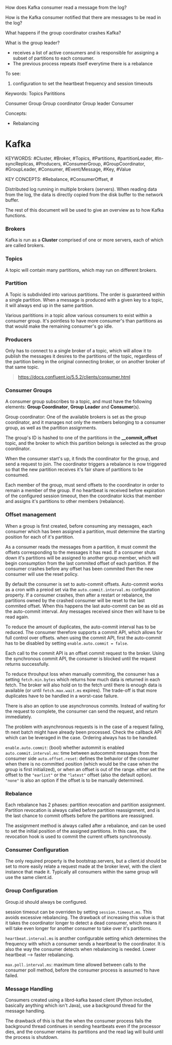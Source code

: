 How does Kafka consumer read a message from the log?

How is the Kafka consumer notified that there are messages to be read in the
log?

What happens if the group coordinator crashes Kafka?

What is the group leader?
  - receives a list of active consumers and is responsible for assigning a
      subset of partitions to each consumer.
  - The previous process repeats itself everytime there is a rebalance

To see: 
1. configuration to set the heartbeat frequency and session timeouts


Keywords: 
  Topics
    Parititions

  Consumer Group
    Group coordinator
    Group leader
    Consumer


Concepts: 
  - Rebalancing


# Kafka

KEYWORDS: 
#Cluster, #Broker, #Topics, #Partitions, #partitionLeader, #In-syncReplicas, #Producers, #ConsumerGroup, #GroupCoordinator, #GroupLeader, #Consumer, #Event/Message, #Key, #Value

KEY CONCEPTS: 
#Rebalance, #ConsumerOffset, #

Distributed log running in multiple brokers (servers).
When reading data from the log, the data is directly copied from the disk buffer to the network buffer.

The rest of this document will be used to give an overview as to how Kafka functions. 

### Brokers

Kafka is run as a **Cluster** comprised of one or more servers, each of which are called brokers. 




### Topics

A topic will contain many partitions, which may run on different brokers. 

### Partition

A Topic is subdivided into various partitions. The order is guaranteed within a single partition. When a message is produced with a given key to a topic, it will always end up in the same partition. 

Various parititions in a topic allow various consumers to exist within a consumer group. It's pointless to have more consumer's than partitions as that would make the remaining consumer's go idle. 


### Producers

Only has to connect to a single broker of a topic, which will allow it to publish the messages it desires to the partitions of the topic, regardless of the partition being in the original connecting broker, or on another broker of that same topic.


> https://docs.confluent.io/5.5.2/clients/consumer.html

### Consumer Groups

A consumer group subscribes to a topic, and must have the following elements: **Group Coordinator**, **Group Leader** and **Consumer**(s).

Group coordinator: 
One of the available brokers is set as the group coordinator, and it manages not only the members belonging to a consumer group, as well as the partition assignments. 

The group's ID is hashed to one of the partitions in the **\_\_commit\_offset** topic, and the broker to which this partition belongs is selected as the group coordinator.

When the consumer start's up, it finds the coordinator for the group, and send a request to join. The coordinator triggers a rebalance is now triggered so that the new partition receives it's fair share of partitions to be consumed.

Each member of the group, must send offsets to the coordinator in order to remain a member of the group. If no heartbeat is received before expiration of the configured session timeout, then the coordinator kicks that member and assigns it's partitions to other members (rebalance).


### Offset management

When a group is first created, before consuming any messages, each consumer which has been assigned a partition, must determine the starting position for each of it's partition.

As a consumer reads the messages from a partition, it must commit the offsets corresponding to the messages it has read. If a consumer shuts down it's partitions will be assigned to another group member, which will begin consumption from the last commited offset of each partition. If the consumer crashes before any offset has been commited then the new consumer will use the reset policy.

By default the consumer is set to auto-commit offsets. Auto-commit works as a cron with a preiod set via the `auto.commit.interval.ms` configuration property. If a consumer crashes, then after a restart or rebalance, the partitions owned by the crashed consumer will be reset to the last commited offset. When this happens the last auto-commit can be as old as the auto-commit interval. Any messages received since then will have to be read again.

To reduce the amount of duplicates, the auto-commit interval has to be reduced. The consumer therefore supports a commit API, which allows for full control over offsets. when using the commit API, first the auto-commit has to be disabled by setting `enable.auto.commit = false`.

Each call to the commit API is an offset commit request to the broker. 
Using the synchronous commit API, the consumer is blocked until the request returns successfully. 

To reduce throuhput loss when manually commiting, the consumer has a setting `fetch.min.bytes` which returns how much data is returned in each fetch. The broker will also hold on to the fetch until there is enough data is available (or until `fetch.max.wait.ms` expires). The trade-off is that more duplicates have to be handled in a worst-case failure.

There is also an option to use asynchronous commits. Instead of waiting for the request to complete, the consumer can send the request, and return immediately. 

The problem with asynchronous requests is in the case of a request failing, th next batch might have already been processed. Check the callback API which can be leveraged in the case. Ordering always has to be handled.

`enable.auto.commit`: (bool) whether autommit is enabled
`auto.commit.interval.ms`: time between autocommit messages from the consumer side
`auto.offset.reset`: defines the behavior of the consumer when there is no committed position (which would be the case when the group is first initialized), or when an offset is out of the range. either set the offset to the `"earlist"` or the `"latest"` offset (also the default option). `"none"` is also an option if the offset is to be manually determined. 


### Rebalance

Each rebalance has 2 phases: partition revocation and partition assignment.
Partition revocation is always called before partition reassignment, and is the last chance to commit offsets before the partitions are reassigned.

The assignment method is always called after a rebalance, and can be used to set the initial position of the assigned partitions. In this case, the revocation hook is used to commit the current offsets synchronously.

### Consumer Configuration

The only required property is the bootstrap.servers, but a client.id should be set to more easily relate a request made at the broker level, with the client instance that made it. Typically all consumers within the same group will use the same client.id.

### Group Configuration

Group.id should always be configured.

session timeout can be overriden by setting `session.timeout.ms`. This avoids excessive rebalancing. The drawback of increasing this value is that it takes the coordinator longer to detect a dead consumer, which means it will take even longer for another consumer to take over it's partitions.

`heartbeat.interval.ms` is another configurable setting which determines the frequency with which a consumer sends a heartbeat to the coordinator. It is also the way the consumer detects when rebalancing is needed. Lower heartbeat --> faster rebalancing.

`max.poll.interval.ms`: maximum time allowed between calls to the consumer poll method, before the consumer process is assumed to have failed.


### Message Handling

Consumers created using a librd-kafka based client (Python included, basically anything which isn't Java), use a background thread for the message handling. 

The drawback of this is that the when the consumer process fails the background thread continues in sending heartbeats even if the processor dies, and the consumer retains its partitions and the read lag will build until the process is shutdown.

